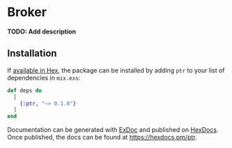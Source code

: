 # Broker

**TODO: Add description**

## Installation

If [available in Hex](https://hex.pm/docs/publish), the package can be installed
by adding `ptr` to your list of dependencies in `mix.exs`:

```elixir
def deps do
  [
    {:ptr, "~> 0.1.0"}
  ]
end
```

Documentation can be generated with [ExDoc](https://github.com/elixir-lang/ex_doc)
and published on [HexDocs](https://hexdocs.pm). Once published, the docs can
be found at <https://hexdocs.pm/ptr>.

